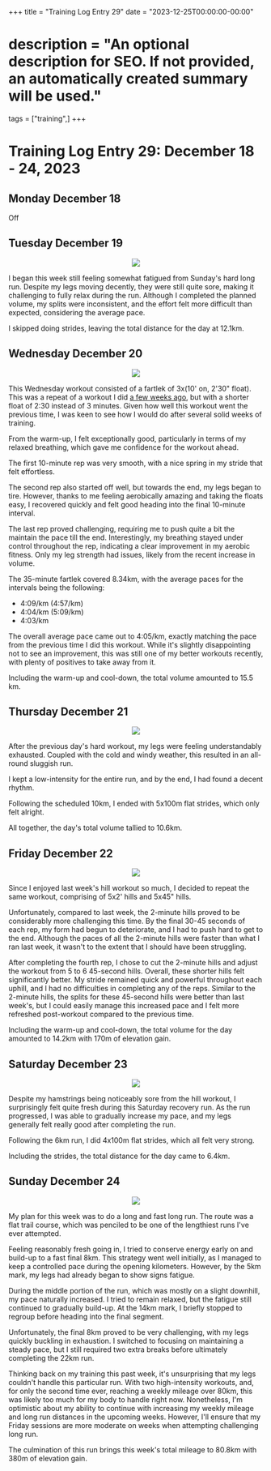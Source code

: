 +++
title = "Training Log Entry 29"
date = "2023-12-25T00:00:00-00:00"
# description = "An optional description for SEO. If not provided, an automatically created summary will be used."
tags = ["training",]
+++


# Training Log Entry 29: December 18 - 24, 2023

## Monday December 18

Off

## Tuesday December 19

<div style="text-align:center"><img src="/images/posts/training/2023/29/1.png.webp" /></div>

I began this week still feeling somewhat fatigued from Sunday's hard long run.
Despite my legs moving decently, they were still quite sore, making it challenging to fully relax during the run.
Although I completed the planned volume, my splits were inconsistent, and the effort felt more difficult than expected, considering the average pace.

I skipped doing strides, leaving the total distance for the day at 12.1km.

## Wednesday December 20

<div style="text-align:center"><img src="/images/posts/training/2023/29/2.png.webp" /></div>

This Wednesday workout consisted of a fartlek of 3x(10' on, 2'30" float). 
This was a repeat of a workout I did [a few weeks ago](/posts/training-log-23), but with a shorter float of 2:30 instead of 3 minutes. 
Given how well this workout went the previous time, I was keen to see how I would do after several solid weeks of training.

From the warm-up, I felt exceptionally good, particularly in terms of my relaxed breathing, which gave me confidence for the workout ahead.

The first 10-minute rep was very smooth, with a nice spring in my stride that felt effortless.

The second rep also started off well, but towards the end, my legs began to tire.
However, thanks to me feeling aerobically amazing and taking the floats easy, I recovered quickly and felt good heading into the final 10-minute interval.

The last rep proved challenging, requiring me to push quite a bit the maintain the pace till the end.
Interestingly, my breathing stayed under control throughout the rep, indicating a clear improvement in my aerobic fitness. 
Only my leg strength had issues, likely from the recent increase in volume.

The 35-minute fartlek covered 8.34km, with the average paces for the intervals being the following:

- 4:09/km (4:57/km)
- 4:04/km (5:09/km)
- 4:03/km

The overall average pace came out to 4:05/km, exactly matching the pace from the previous time I did this workout.
While it's slightly disappointing not to see an improvement, this was still one of my better workouts recently, with plenty of positives to take away from it.

Including the warm-up and cool-down, the total volume amounted to 15.5 km.

## Thursday December 21

<div style="text-align:center"><img src="/images/posts/training/2023/29/3.png.webp" /></div>

After the previous day's hard workout, my legs were feeling understandably exhausted.
Coupled with the cold and windy weather, this resulted in an all-round sluggish run.

I kept a low-intensity for the entire run, and by the end, I had found a decent rhythm.

Following the scheduled 10km, I ended with 5x100m flat strides, which only felt alright.

All together, the day's total volume tallied to 10.6km.

## Friday December 22

<div style="text-align:center"><img src="/images/posts/training/2023/29/4.png.webp" /></div>

Since I enjoyed last week's hill workout so much, I decided to repeat the same workout, comprising of 5x2' hills and 5x45" hills.

Unfortunately, compared to last week, the 2-minute hills proved to be considerably more challenging this time. 
By the final 30-45 seconds of each rep, my form had begun to deteriorate, and I had to push hard to get to the end.
Although the paces of all the 2-minute hills were faster than what I ran last week, it wasn't to the extent that I should have been struggling.

After completing the fourth rep, I chose to cut the 2-minute hills and adjust the workout from 5 to 6 45-second hills. 
Overall, these shorter hills felt significantly better. 
My stride remained quick and powerful throughout each uphill, and I had no difficulties in completing any of the reps. 
Similar to the 2-minute hills, the splits for these 45-second hills were better than last week's, but I could easily manage this increased pace and I felt more refreshed post-workout compared to the previous time.

Including the warm-up and cool-down, the total volume for the day amounted to 14.2km with 170m of elevation gain.

## Saturday December 23

<div style="text-align:center"><img src="/images/posts/training/2023/29/5.png.webp" /></div>

Despite my hamstrings being noticeably sore from the hill workout, I surprisingly felt quite fresh during this Saturday recovery run.
As the run progressed, I was able to gradually increase my pace, and my legs generally felt really good after completing the run.

Following the 6km run, I did 4x100m flat strides, which all felt very strong.

Including the strides, the total distance for the day came to 6.4km.

## Sunday December 24

<div style="text-align:center"><img src="/images/posts/training/2023/29/6.png.webp" /></div>

My plan for this week was to do a long and fast long run. 
The route was a flat trail course, which was penciled to be one of the lengthiest runs I've ever attempted.

Feeling reasonably fresh going in, I tried to conserve energy early on and build-up to a fast final 8km.
This strategy went well initially, as I managed to keep a controlled pace during the opening kilometers.
However, by the 5km mark, my legs had already began to show signs fatigue.

During the middle portion of the run, which was mostly on a slight downhill, my pace naturally increased. 
I tried to remain relaxed, but the fatigue still continued to gradually build-up. 
At the 14km mark, I briefly stopped to regroup before heading into the final segment.

Unfortunately, the final 8km proved to be very challenging, with my legs quickly buckling in exhaustion.
I switched to focusing on maintaining a steady pace, but I still required two extra breaks before ultimately completing the 22km run.

Thinking back on my training this past week, it's unsurprising that my legs couldn't handle this particular run. 
With two high-intensity workouts, and, for only the second time ever, reaching a weekly mileage over 80km, this was likely too much for my body to handle right now.
Nonetheless, I'm optimistic about my ability to continue with increasing my weekly mileage and long run distances in the upcoming weeks.
However, I'll ensure that my Friday sessions are more moderate on weeks when attempting challenging long run.

The culmination of this run brings this week's total mileage to 80.8km with 380m of elevation gain.
